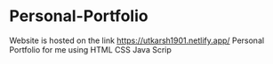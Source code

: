 # Personal-Portfolio
Website is hosted on the link  https://utkarsh1901.netlify.app/
Personal Portfolio for me using HTML CSS Java Scrip
